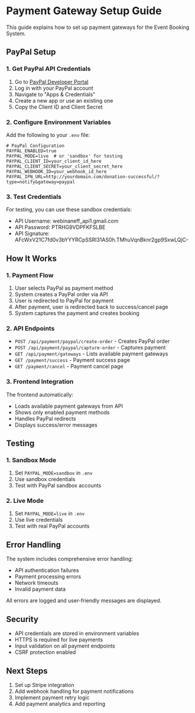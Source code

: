 # Payment Gateway Setup Guide

This guide explains how to set up payment gateways for the Event Booking System.

## PayPal Setup

### 1. Get PayPal API Credentials

1. Go to [PayPal Developer Portal](https://developer.paypal.com/)
2. Log in with your PayPal account
3. Navigate to "Apps & Credentials"
4. Create a new app or use an existing one
5. Copy the Client ID and Client Secret

### 2. Configure Environment Variables

Add the following to your `.env` file:

```env
# PayPal Configuration
PAYPAL_ENABLED=true
PAYPAL_MODE=live  # or 'sandbox' for testing
PAYPAL_CLIENT_ID=your_client_id_here
PAYPAL_CLIENT_SECRET=your_client_secret_here
PAYPAL_WEBHOOK_ID=your_webhook_id_here
PAYPAL_IPN_URL=http://yourdomain.com/donation-successful/?type=notify&gateway=paypal
```

### 3. Test Credentials

For testing, you can use these sandbox credentials:
- API Username: webinaneff_api1.gmail.com
- API Password: PTRHG9VDPFKFSLBE  
- API Signature: AFcWxV21C7fd0v3bYYYRCpSSRl31AS0h.TMhuVqnBknr2gp9SxwLQjC-

## How It Works

### 1. Payment Flow

1. User selects PayPal as payment method
2. System creates a PayPal order via API
3. User is redirected to PayPal for payment
4. After payment, user is redirected back to success/cancel page
5. System captures the payment and creates booking

### 2. API Endpoints

- `POST /api/payment/paypal/create-order` - Creates PayPal order
- `POST /api/payment/paypal/capture-order` - Captures payment
- `GET /api/payment/gateways` - Lists available payment gateways
- `GET /payment/success` - Payment success page
- `GET /payment/cancel` - Payment cancel page

### 3. Frontend Integration

The frontend automatically:
- Loads available payment gateways from API
- Shows only enabled payment methods
- Handles PayPal redirects
- Displays success/error messages

## Testing

### 1. Sandbox Mode

1. Set `PAYPAL_MODE=sandbox` in `.env`
2. Use sandbox credentials
3. Test with PayPal sandbox accounts

### 2. Live Mode

1. Set `PAYPAL_MODE=live` in `.env`
2. Use live credentials
3. Test with real PayPal accounts

## Error Handling

The system includes comprehensive error handling:
- API authentication failures
- Payment processing errors
- Network timeouts
- Invalid payment data

All errors are logged and user-friendly messages are displayed.

## Security

- API credentials are stored in environment variables
- HTTPS is required for live payments
- Input validation on all payment endpoints
- CSRF protection enabled

## Next Steps

1. Set up Stripe integration
2. Add webhook handling for payment notifications
3. Implement payment retry logic
4. Add payment analytics and reporting
